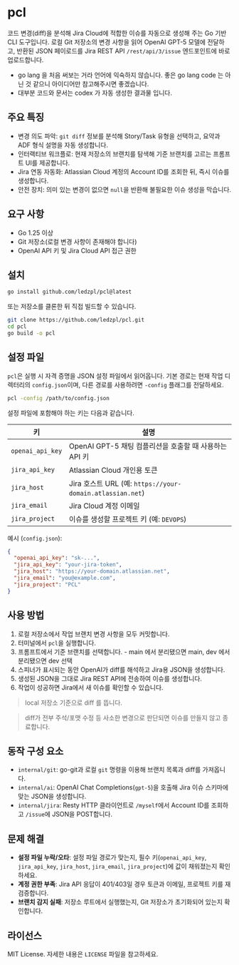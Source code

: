 # pcl

코드 변경(diff)을 분석해 Jira Cloud에 적합한 이슈를 자동으로 생성해 주는 Go 기반 CLI 도구입니다. 로컬 Git 저장소의 변경 사항을 읽어 OpenAI GPT-5 모델에 전달하고, 반환된 JSON 페이로드를 Jira REST API `/rest/api/3/issue` 엔드포인트에 바로 업로드합니다.

- go lang 을 처음 써보는 거라 언어에 익숙하지 않습니다. 좋은 go lang code 는 아닌 것 같으니 아이디어만 참고해주시면 좋겠습니다.
- 대부분 코드와 문서는 codex 가 자동 생성한 결과물 입니다.

## 주요 특징
- 변경 의도 파악: `git diff` 정보를 분석해 Story/Task 유형을 선택하고, 요약과 ADF 형식 설명을 자동 생성합니다.
- 인터랙티브 워크플로: 현재 저장소의 브랜치를 탐색해 기준 브랜치를 고르는 프롬프트 UI를 제공합니다.
- Jira 연동 자동화: Atlassian Cloud 계정의 Account ID를 조회한 뒤, 즉시 이슈를 생성합니다.
- 안전 장치: 의미 있는 변경이 없으면 `null`을 반환해 불필요한 이슈 생성을 막습니다.

## 요구 사항
- Go 1.25 이상
- Git 저장소(로컬 변경 사항이 존재해야 합니다)
- OpenAI API 키 및 Jira Cloud API 접근 권한

## 설치
```bash
go install github.com/ledzpl/pcl@latest
```
또는 저장소를 클론한 뒤 직접 빌드할 수 있습니다.
```bash
git clone https://github.com/ledzpl/pcl.git
cd pcl
go build -o pcl
```

## 설정 파일
`pcl`은 실행 시 자격 증명을 JSON 설정 파일에서 읽어옵니다. 기본 경로는 현재 작업 디렉터리의 `config.json`이며, 다른 경로를 사용하려면 `-config` 플래그를 전달하세요.

```bash
pcl -config /path/to/config.json
```

설정 파일에 포함해야 하는 키는 다음과 같습니다.

| 키 | 설명 |
| --- | --- |
| `openai_api_key` | OpenAI GPT-5 채팅 컴플리션을 호출할 때 사용하는 API 키 |
| `jira_api_key` | Atlassian Cloud 개인용 토큰 |
| `jira_host` | Jira 호스트 URL (예: `https://your-domain.atlassian.net`) |
| `jira_email` | Jira Cloud 계정 이메일 |
| `jira_project` | 이슈를 생성할 프로젝트 키 (예: `DEVOPS`) |

예시 (`config.json`):

```json
{
  "openai_api_key": "sk-...",
  "jira_api_key": "your-jira-token",
  "jira_host": "https://your-domain.atlassian.net",
  "jira_email": "you@example.com",
  "jira_project": "PCL"
}
```

## 사용 방법
1. 로컬 저장소에서 작업 브랜치 변경 사항을 모두 커밋합니다.
2. 터미널에서 `pcl`을 실행합니다.
3. 프롬프트에서 기준 브랜치를 선택합니다. - main 에서 분리됐으면 main, dev 에서 분리됐으면 dev 선택
4. 스피너가 표시되는 동안 OpenAI가 diff를 해석하고 Jira용 JSON을 생성합니다.
5. 생성된 JSON을 그대로 Jira REST API에 전송하여 이슈를 생성합니다.
6. 작업이 성공하면 Jira에서 새 이슈를 확인할 수 있습니다.

> local 저장소 기준으로 diff 를 뜹니다.

> diff가 전부 주석/포맷 수정 등 사소한 변경으로 판단되면 이슈를 만들지 않고 종료합니다.

## 동작 구성 요소
- `internal/git`: go-git과 로컬 `git` 명령을 이용해 브랜치 목록과 diff를 가져옵니다.
- `internal/ai`: OpenAI Chat Completions(`gpt-5`)을 호출해 Jira 이슈 스키마에 맞는 JSON을 생성합니다.
- `internal/jira`: Resty HTTP 클라이언트로 `/myself`에서 Account ID를 조회하고 `/issue`에 JSON을 POST합니다.

## 문제 해결
- **설정 파일 누락/오타**: 설정 파일 경로가 맞는지, 필수 키(`openai_api_key`, `jira_api_key`, `jira_host`, `jira_email`, `jira_project`)에 값이 채워졌는지 확인하세요.
- **계정 권한 부족**: Jira API 응답이 401/403일 경우 토큰과 이메일, 프로젝트 키를 재검증합니다.
- **브랜치 감지 실패**: 저장소 루트에서 실행했는지, Git 저장소가 초기화되어 있는지 확인합니다.

## 라이선스
MIT License. 자세한 내용은 `LICENSE` 파일을 참고하세요.
